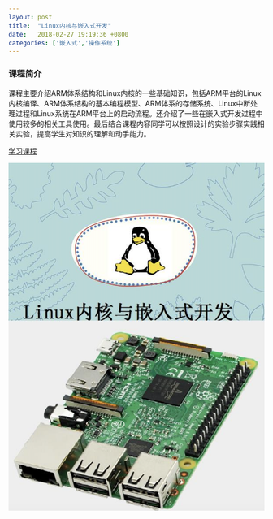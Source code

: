 ```yaml
---
layout: post
title:  "Linux内核与嵌入式开发"
date:   2018-02-27 19:19:36 +0800
categories: ['嵌入式','操作系统']
---
```

### 课程简介
课程主要介绍ARM体系结构和Linux内核的一些基础知识，包括ARM平台的Linux内核编译、ARM体系结构的基本编程模型、ARM体系的存储系统、Linux中断处理过程和Linux系统在ARM平台上的启动流程。还介绍了一些在嵌入式开发过程中使用较多的相关工具使用。最后结合课程内容同学可以按照设计的实验步骤实践相关实验，提高学生对知识的理解和动手能力。

[学习课程](https://wugaosheng.gitbooks.io/linux-arm/content/)

[![Linux内核与嵌入式开发](/images/book-thumb/linux.png)](https://wugaosheng.gitbooks.io/linux-arm/content/)
